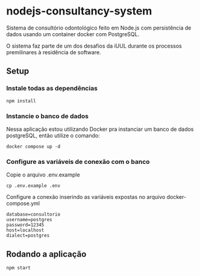 # nodejs-consultancy-system

Sistema de consultório odontológico feito em Node.js com persistência de dados usando um container docker com PostgreSQL.

O sistema faz parte de um dos desafios da iUUL durante os processos premilinares à residência de software.

## Setup

### Instale todas as dependências
```
npm install
```

### Instancie o banco de dados
Nessa aplicação estou utilizando Docker pra instanciar um banco de dados postgreSQL, então utilize o comando:
```
docker compose up -d
```

### Configure as variáveis de conexão com o banco
Copie o arquivo .env.example
```
cp .env.example .env
```

Configure a conexão inserindo as variáveis expostas no arquivo docker-compose.yml
```
database=consultorio
username=postgres
password=12345
host=localhost
dialect=postgres
```

## Rodando a aplicação

```
npm start
```
